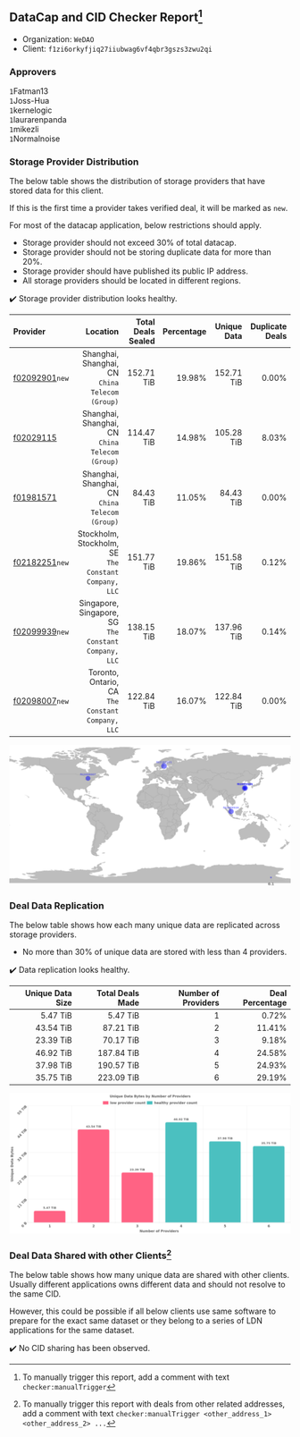 ## DataCap and CID Checker Report[^1]
 - Organization: `WeDAO`
 - Client: `f1zi6orkyfjiq27iiubwag6vf4qbr3gszs3zwu2qi`
### Approvers
`1`Fatman13<br/>`1`Joss-Hua<br/>`1`kernelogic<br/>`1`laurarenpanda<br/>`1`mikezli<br/>`1`Normalnoise

### Storage Provider Distribution
The below table shows the distribution of storage providers that have stored data for this client.

If this is the first time a provider takes verified deal, it will be marked as `new`.

For most of the datacap application, below restrictions should apply.
 - Storage provider should not exceed 30% of total datacap.
 - Storage provider should not be storing duplicate data for more than 20%.
 - Storage provider should have published its public IP address.
 - All storage providers should be located in different regions.

✔️ Storage provider distribution looks healthy.

| Provider                                                    |                                                 Location | Total Deals Sealed | Percentage | Unique Data | Duplicate Deals |
| :---------------------------------------------------------- | -------------------------------------------------------: | -----------------: | ---------: | ----------: | --------------: |
| [f02092901](https://filfox.info/en/address/f02092901)`new`  |       Shanghai, Shanghai, CN<br/>`China Telecom (Group)` |         152.71 TiB |     19.98% |  152.71 TiB |           0.00% |
| [f02029115](https://filfox.info/en/address/f02029115)       |       Shanghai, Shanghai, CN<br/>`China Telecom (Group)` |         114.47 TiB |     14.98% |  105.28 TiB |           8.03% |
| [f01981571](https://filfox.info/en/address/f01981571)       |       Shanghai, Shanghai, CN<br/>`China Telecom (Group)` |          84.43 TiB |     11.05% |   84.43 TiB |           0.00% |
| [f02182251](https://filfox.info/en/address/f02182251)`new`  | Stockholm, Stockholm, SE<br/>`The Constant Company, LLC` |         151.77 TiB |     19.86% |  151.58 TiB |           0.12% |
| [f02099939](https://filfox.info/en/address/f02099939)`new`  | Singapore, Singapore, SG<br/>`The Constant Company, LLC` |         138.15 TiB |     18.07% |  137.96 TiB |           0.14% |
| [f02098007](https://filfox.info/en/address/f02098007)`new`  |     Toronto, Ontario, CA<br/>`The Constant Company, LLC` |         122.84 TiB |     16.07% |  122.84 TiB |           0.00% |

<img src="https://raw.githubusercontent.com/data-preservation-programs/filplus-checker-assets/main/filecoin-project/filecoin-plus-large-datasets/issues/1820/1686278130352.png"/>

### Deal Data Replication
The below table shows how each many unique data are replicated across storage providers.

- No more than 30% of unique data are stored with less than 4 providers.

✔️ Data replication looks healthy.

| Unique Data Size | Total Deals Made | Number of Providers | Deal Percentage |
| ---------------: | ---------------: | ------------------: | --------------: |
|         5.47 TiB |         5.47 TiB |                   1 |           0.72% |
|        43.54 TiB |        87.21 TiB |                   2 |          11.41% |
|        23.39 TiB |        70.17 TiB |                   3 |           9.18% |
|        46.92 TiB |       187.84 TiB |                   4 |          24.58% |
|        37.98 TiB |       190.57 TiB |                   5 |          24.93% |
|        35.75 TiB |       223.09 TiB |                   6 |          29.19% |

<img src="https://raw.githubusercontent.com/data-preservation-programs/filplus-checker-assets/main/filecoin-project/filecoin-plus-large-datasets/issues/1820/1686278131519.png"/>

### Deal Data Shared with other Clients[^3]
The below table shows how many unique data are shared with other clients.
Usually different applications owns different data and should not resolve to the same CID.

However, this could be possible if all below clients use same software to prepare for the exact same dataset or they belong to a series of LDN applications for the same dataset.

✔️ No CID sharing has been observed.

[^1]: To manually trigger this report, add a comment with text `checker:manualTrigger`

[^2]: Deals from those addresses are combined into this report as they are specified with `checker:manualTrigger`

[^3]: To manually trigger this report with deals from other related addresses, add a comment with text `checker:manualTrigger <other_address_1> <other_address_2> ...`
